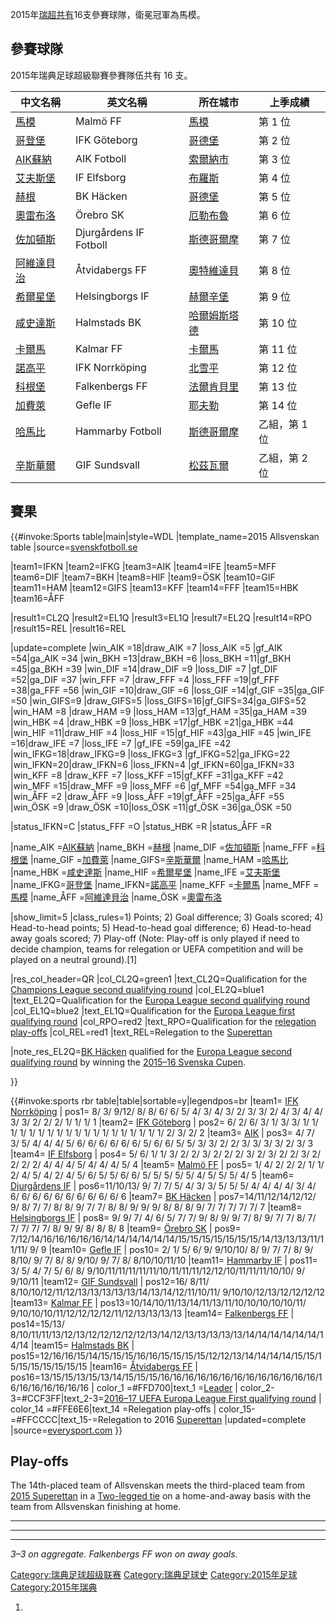 2015年[瑞超共有](https://zh.wikipedia.org/wiki/瑞超 "wikilink")16支參賽球隊，衛冕冠軍為馬模。

## 參賽球隊

2015年瑞典足球超級聯賽參賽隊伍共有 16 支。

| 中文名稱                                                         | 英文名稱                   | 所在城市                                                      | 上季成績     |
| ------------------------------------------------------------ | ---------------------- | --------------------------------------------------------- | -------- |
| [馬模](https://zh.wikipedia.org/wiki/馬模FF "wikilink")          | Malmö FF               | [馬模](https://zh.wikipedia.org/wiki/馬模 "wikilink")         | 第 1 位    |
| [哥登堡](../Page/哥登堡體育會.md "wikilink")                          | IFK Göteborg           | [哥德堡](../Page/哥德堡.md "wikilink")                          | 第 2 位    |
| [AIK蘇納](https://zh.wikipedia.org/wiki/AIK足球會 "wikilink")     | AIK Fotboll            | [索爾納市](https://zh.wikipedia.org/wiki/索爾納市 "wikilink")     | 第 3 位    |
| [艾夫斯堡](../Page/艾夫斯堡體育會.md "wikilink")                        | IF Elfsborg            | [布羅斯](../Page/布羅斯.md "wikilink")                          | 第 4 位    |
| [赫根](../Page/赫根足球會.md "wikilink")                            | BK Häcken              | [哥德堡](../Page/哥德堡.md "wikilink")                          | 第 5 位    |
| [奧雷布洛](https://zh.wikipedia.org/wiki/奧雷布洛體育俱樂部 "wikilink")   | Örebro SK              | [厄勒布魯](https://zh.wikipedia.org/wiki/厄勒布魯 "wikilink")     | 第 6 位    |
| [佐加頓斯](https://zh.wikipedia.org/wiki/佐加頓斯IF "wikilink")      | Djurgårdens IF Fotboll | [斯德哥爾摩](https://zh.wikipedia.org/wiki/斯德哥爾摩 "wikilink")   | 第 7 位    |
| [阿維達貝治](../Page/阿維達貝治足球會.md "wikilink")                      | Åtvidabergs FF         | [奧特維達貝](https://zh.wikipedia.org/wiki/奧特維達貝 "wikilink")   | 第 8 位    |
| [希爾星堡](../Page/希爾星堡體育會.md "wikilink")                        | Helsingborgs IF        | [赫爾辛堡](https://zh.wikipedia.org/wiki/赫爾辛堡 "wikilink")     | 第 9 位    |
| [咸史達斯](https://zh.wikipedia.org/wiki/哈爾姆斯塔德足球俱樂部 "wikilink") | Halmstads BK           | [哈爾姆斯塔德](https://zh.wikipedia.org/wiki/哈爾姆斯塔德 "wikilink") | 第 10 位   |
| [卡爾馬](https://zh.wikipedia.org/wiki/卡爾馬FF "wikilink")        | Kalmar FF              | [卡爾馬](../Page/卡爾馬.md "wikilink")                          | 第 11 位   |
| [諾高平](https://zh.wikipedia.org/wiki/IFK諾爾雪平足球俱樂部 "wikilink") | IFK Norrköping         | [北雪平](../Page/北雪平.md "wikilink")                          | 第 12 位   |
| [科根堡](../Page/科根堡足球會.md "wikilink")                          | Falkenbergs FF         | [法爾肯貝里](https://zh.wikipedia.org/wiki/法爾肯貝里 "wikilink")   | 第 13 位   |
| [加費萊](https://zh.wikipedia.org/wiki/加弗萊IF "wikilink")        | Gefle IF               | [耶夫勒](../Page/耶夫勒.md "wikilink")                          | 第 14 位   |
| [哈馬比](../Page/哈馬比足球會.md "wikilink")                          | Hammarby Fotboll       | [斯德哥爾摩](https://zh.wikipedia.org/wiki/斯德哥爾摩 "wikilink")   | 乙組，第 1 位 |
| [辛斯華爾](https://zh.wikipedia.org/wiki/GIF辛斯華爾 "wikilink")     | GIF Sundsvall          | [松茲瓦爾](../Page/松茲瓦爾.md "wikilink")                        | 乙組，第 2 位 |

## 賽果

</noinclude>{{\#invoke:Sports table|main|style=WDL |template_name=2015
Allsvenskan table
|source=[svenskfotboll.se](https://svenskfotboll.se/allsvenskan/tidigare-ar/resultat-2015/tabell-och-resultat/)

|team1=IFKN |team2=IFKG |team3=AIK |team4=IFE |team5=MFF |team6=DIF
|team7=BKH |team8=HIF |team9=ÖSK |team10=GIF |team11=HAM |team12=GIFS
|team13=KFF |team14=FFF |team15=HBK |team16=ÅFF

|result1=CL2Q |result2=EL1Q |result3=EL1Q |result7=EL2Q |result14=RPO
|result15=REL |result16=REL

|update=complete |win_AIK =18|draw_AIK =7 |loss_AIK =5 |gf_AIK
=54|ga_AIK =34 |win_BKH =13|draw_BKH =6 |loss_BKH =11|gf_BKH
=45|ga_BKH =39 |win_DIF =14|draw_DIF =9 |loss_DIF =7 |gf_DIF
=52|ga_DIF =37 |win_FFF =7 |draw_FFF =4 |loss_FFF =19|gf_FFF
=38|ga_FFF =56 |win_GIF =10|draw_GIF =6 |loss_GIF =14|gf_GIF
=35|ga_GIF =50 |win_GIFS=9 |draw_GIFS=5
|loss_GIFS=16|gf_GIFS=34|ga_GIFS=52 |win_HAM =8 |draw_HAM =9
|loss_HAM =13|gf_HAM =35|ga_HAM =39 |win_HBK =4 |draw_HBK =9
|loss_HBK =17|gf_HBK =21|ga_HBK =44 |win_HIF =11|draw_HIF =4
|loss_HIF =15|gf_HIF =43|ga_HIF =45 |win_IFE =16|draw_IFE =7
|loss_IFE =7 |gf_IFE =59|ga_IFE =42 |win_IFKG=18|draw_IFKG=9
|loss_IFKG=3 |gf_IFKG=52|ga_IFKG=22 |win_IFKN=20|draw_IFKN=6
|loss_IFKN=4 |gf_IFKN=60|ga_IFKN=33 |win_KFF =8 |draw_KFF =7
|loss_KFF =15|gf_KFF =31|ga_KFF =42 |win_MFF =15|draw_MFF =9
|loss_MFF =6 |gf_MFF =54|ga_MFF =34 |win_ÅFF =2 |draw_ÅFF =9
|loss_ÅFF =19|gf_ÅFF =25|ga_ÅFF =55 |win_ÖSK =9 |draw_ÖSK
=10|loss_ÖSK =11|gf_ÖSK =36|ga_ÖSK =50

|status_IFKN=C |status_FFF =O |status_HBK =R |status_ÅFF =R

|name_AIK =[AIK蘇納](https://zh.wikipedia.org/wiki/AIK足球會 "wikilink")
|name_BKH =[赫根](../Page/赫根足球會.md "wikilink") |name_DIF
=[佐加頓斯](https://zh.wikipedia.org/wiki/佐加頓斯IF "wikilink")
|name_FFF =[科根堡](../Page/科根堡足球會.md "wikilink") |name_GIF
=[加費萊](https://zh.wikipedia.org/wiki/加弗萊IF "wikilink")
|name_GIFS=[辛斯華爾](https://zh.wikipedia.org/wiki/GIF辛斯華爾 "wikilink")
|name_HAM =[哈馬比](../Page/哈馬比足球會.md "wikilink") |name_HBK
=[咸史達斯](https://zh.wikipedia.org/wiki/哈爾姆斯塔德足球俱樂部 "wikilink")
|name_HIF =[希爾星堡](../Page/希爾星堡體育會.md "wikilink") |name_IFE
=[艾夫斯堡](../Page/艾夫斯堡體育會.md "wikilink")
|name_IFKG=[哥登堡](../Page/哥登堡體育會.md "wikilink")
|name_IFKN=[諾高平](https://zh.wikipedia.org/wiki/IFK諾爾雪平足球俱樂部 "wikilink")
|name_KFF =[卡爾馬](https://zh.wikipedia.org/wiki/卡爾馬FF "wikilink")
|name_MFF =[馬模](https://zh.wikipedia.org/wiki/馬模FF "wikilink")
|name_ÅFF =[阿維達貝治](../Page/阿維達貝治足球會.md "wikilink") |name_ÖSK
=[奧雷布洛](https://zh.wikipedia.org/wiki/奧雷布洛體育俱樂部 "wikilink")

|show_limit=5 |class_rules=1) Points; 2) Goal difference; 3) Goals
scored; 4) Head-to-head points; 5) Head-to-head goal difference; 6)
Head-to-head away goals scored; 7) Play-off
(Note: Play-off is only played if need to decide champion, teams for
relegation or UEFA competition and will be played on a neutral
ground).\[1\]

|res_col_header=QR |col_CL2Q=green1 |text_CL2Q=Qualification for the
[Champions League second qualifying
round](https://zh.wikipedia.org/wiki/2016–17_UEFA_Champions_League#Second_qualifying_round "wikilink")
|col_EL2Q=blue1 |text_EL2Q=Qualification for the [Europa League second
qualifying
round](https://zh.wikipedia.org/wiki/2016–17_UEFA_Europa_League#Second_qualifying_round "wikilink")
|col_EL1Q=blue2 |text_EL1Q=Qualification for the [Europa League first
qualifying
round](https://zh.wikipedia.org/wiki/2016–17_UEFA_Europa_League#First_qualifying_round "wikilink")
|col_RPO=red2 |text_RPO=Qualification for the [relegation
play-offs](https://zh.wikipedia.org/wiki/2015_Allsvenskan#Play-offs "wikilink")
|col_REL=red1 |text_REL=Relegation to the
[Superettan](https://zh.wikipedia.org/wiki/2016_Superettan "wikilink")

|note_res_EL2Q=[BK
Häcken](https://zh.wikipedia.org/wiki/BK_Häcken "wikilink") qualified
for the [Europa League second qualifying
round](https://zh.wikipedia.org/wiki/2016–17_UEFA_Europa_League#Second_qualifying_round "wikilink")
by winning the [2015–16 Svenska
Cupen](https://zh.wikipedia.org/wiki/2015–16_Svenska_Cupen "wikilink").

}}<noinclude>  </noinclude>

{{\#invoke:sports rbr table|table|sortable=y|legendpos=br |team1= [IFK
Norrköping](https://zh.wikipedia.org/wiki/IFK_Norrköping "wikilink") |
pos1= 8/ 3/ 9/12/ 8/ 8/ 6/ 6/ 5/ 4/ 3/ 4/ 3/ 2/ 3/ 3/ 2/ 4/ 3/ 4/ 4/ 3/
3/ 2/ 2/ 2/ 1/ 1/ 1/ 1 |team2= [IFK
Göteborg](https://zh.wikipedia.org/wiki/IFK_Göteborg "wikilink") |
pos2= 6/ 2/ 6/ 3/ 1/ 3/ 3/ 1/ 1/ 1/ 1/ 1/ 1/ 1/ 1/ 1/ 1/ 1/ 1/ 1/ 1/ 1/
1/ 1/ 1/ 1/ 2/ 3/ 2/ 2 |team3=
[AIK](https://zh.wikipedia.org/wiki/AIK_Fotboll "wikilink") | pos3= 4/
7/ 3/ 5/ 4/ 4/ 4/ 5/ 6/ 6/ 6/ 6/ 6/ 6/ 5/ 6/ 6/ 5/ 5/ 3/ 3/ 2/ 2/ 3/ 3/
3/ 3/ 2/ 3/ 3 |team4= [IF
Elfsborg](https://zh.wikipedia.org/wiki/IF_Elfsborg "wikilink") | pos4=
5/ 6/ 1/ 1/ 3/ 2/ 2/ 3/ 2/ 2/ 2/ 3/ 2/ 3/ 2/ 2/ 3/ 2/ 2/ 2/ 2/ 4/ 4/ 4/
5/ 4/ 4/ 4/ 5/ 4 |team5= [Malmö
FF](https://zh.wikipedia.org/wiki/Malmö_FF "wikilink") | pos5= 1/ 4/ 2/
2/ 2/ 1/ 1/ 2/ 4/ 5/ 4/ 2/ 4/ 5/ 6/ 5/ 5/ 6/ 6/ 5/ 5/ 5/ 5/ 5/ 4/ 5/ 5/
5/ 4/ 5 |team6= [Djurgårdens
IF](https://zh.wikipedia.org/wiki/Djurgårdens_IF_Fotboll "wikilink") |
pos6=11/10/13/ 9/ 7/ 7/ 5/ 4/ 3/ 3/ 5/ 5/ 5/ 4/ 4/ 4/ 4/ 3/ 4/ 6/ 6/ 6/
6/ 6/ 6/ 6/ 6/ 6/ 6/ 6 |team7= [BK
Häcken](https://zh.wikipedia.org/wiki/BK_Häcken "wikilink") |
pos7=14/11/12/14/12/12/ 9/ 8/ 7/ 7/ 8/ 8/ 9/ 7/ 7/ 8/ 8/ 9/ 9/ 9/ 8/ 8/
8/ 9/ 7/ 7/ 7/ 7/ 7/ 7 |team8= [Helsingborgs
IF](https://zh.wikipedia.org/wiki/Helsingborgs_IF "wikilink") | pos8= 9/
9/ 7/ 4/ 6/ 5/ 7/ 7/ 9/ 8/ 9/ 9/ 7/ 8/ 9/ 7/ 7/ 8/ 7/ 7/ 7/ 7/ 7/ 8/ 9/
9/ 8/ 8/ 8/ 8 |team9= [Örebro
SK](https://zh.wikipedia.org/wiki/Örebro_SK "wikilink") | pos9=
7/12/14/16/16/16/16/16/14/14/14/14/14/14/15/15/15/15/15/15/15/14/13/13/13/11/11/11/
9/ 9 |team10= [Gefle
IF](https://zh.wikipedia.org/wiki/Gefle_IF "wikilink") | pos10= 2/ 1/ 5/
6/ 9/ 9/10/10/ 8/ 9/ 7/ 7/ 8/ 9/ 8/10/ 9/ 7/ 8/ 8/ 9/10/ 9/ 7/ 8/
8/10/10/11/10 |team11= [Hammarby
IF](https://zh.wikipedia.org/wiki/Hammarby_Fotboll "wikilink") | pos11=
3/ 5/ 4/ 7/ 5/ 6/ 8/
9/10/11/11/11/11/11/10/11/11/11/12/12/10/11/11/11/10/10/ 9/ 9/10/11
|team12= [GIF
Sundsvall](https://zh.wikipedia.org/wiki/GIF_Sundsvall "wikilink") |
pos12=16/ 8/11/ 8/10/10/12/11/12/13/13/13/13/13/14/13/14/12/11/10/11/
9/10/10/12/13/12/12/12/12 |team13= [Kalmar
FF](https://zh.wikipedia.org/wiki/Kalmar_FF "wikilink") |
pos13=10/14/10/11/13/14/11/13/11/10/10/10/10/10/11/
9/10/10/10/11/12/12/12/12/11/12/13/13/13/13 |team14= [Falkenbergs
FF](https://zh.wikipedia.org/wiki/Falkenbergs_FF "wikilink") |
pos14=15/13/
8/10/11/11/13/12/13/12/12/12/12/12/13/14/12/13/13/13/13/13/14/14/14/14/14/14/14/14
|team15= [Halmstads
BK](https://zh.wikipedia.org/wiki/Halmstads_BK "wikilink") |
pos15=12/16/16/15/14/15/15/15/16/16/15/15/15/15/12/12/13/14/14/14/14/15/15/15/15/15/15/15/15/15
|team16= [Åtvidabergs
FF](https://zh.wikipedia.org/wiki/Åtvidabergs_FF "wikilink") |
pos16=13/15/15/13/15/13/14/15/15/15/16/16/16/16/16/16/16/16/16/16/16/16/16/16/16/16/16/16/16/16
| color_1 =\#FFD700|text_1
=[Leader](https://zh.wikipedia.org/wiki/2016–17_UEFA_Champions_League#Second_qualifying_round "wikilink")
| color_2-3=\#CCF3FF|text_2-3=[2016–17 UEFA Europa League First
qualifying
round](https://zh.wikipedia.org/wiki/2016–17_UEFA_Europa_League#First_qualifying_round "wikilink")
| color_14 =\#FFE6E6|text_14 =Relegation play-offs |
color_15-=\#FFCCCC|text_15-=Relegation to 2016
[Superettan](https://zh.wikipedia.org/wiki/Superettan "wikilink")
|updated=complete
|source=[everysport.com](http://www.everysport.com/sport/fotboll/fotbollsserier-2015/allsvenskan-herr/allsvenskan/69620)
}}

## Play-offs

The 14th-placed team of Allsvenskan meets the third-placed team from
[2015
Superettan](https://zh.wikipedia.org/wiki/2015_Superettan "wikilink") in
a [Two-legged
tie](https://zh.wikipedia.org/wiki/Two-legged_tie "wikilink") on a
home-and-away basis with the team from Allsvenskan finishing at home.

-----

-----

-----

*3–3 on aggregate. Falkenbergs FF won on away goals.*

[Category:瑞典足球超级联赛](https://zh.wikipedia.org/wiki/Category:瑞典足球超级联赛 "wikilink")
[Category:瑞典足球史](https://zh.wikipedia.org/wiki/Category:瑞典足球史 "wikilink")
[Category:2015年足球](https://zh.wikipedia.org/wiki/Category:2015年足球 "wikilink")
[Category:2015年瑞典](https://zh.wikipedia.org/wiki/Category:2015年瑞典 "wikilink")

1.